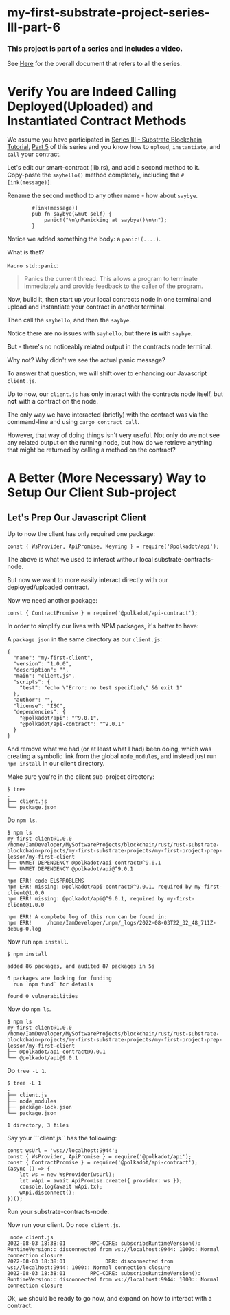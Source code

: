 # my-first-substrate-project-series-III-part-6

### This project is part of a series and includes a video.

See [Here](https://github.com/elicorrales/blockchain-tutorials/blob/main/README.md) for the overall document that
refers to all the series.  
  

# Verify You are Indeed Calling Deployed(Uploaded) and Instantiated Contract Methods  
  
We assume you have participated in [Series III - Substrate Blockchain Tutorial](https://github.com/elicorrales/blockchain-tutorials/blob/main/README.md#series-iii---substrate-blockchain-tutorial), [Part 5](https://github.com/elicorrales/my-first-substrate-project-series-III-part-5/blob/main/README.md) of this series and you know how to ```upload```, ```instantiate```, and ```call``` your contract.  
  
 
Let's edit our smart-contract (lib.rs), and add a second method to it.  
Copy-paste the ```sayhello()``` method completely, including the ```#[ink(message)]```.  
  
Rename the second method to any other name - how about ```saybye```.  
  
```
        #[ink(message)]
        pub fn saybye(&mut self) {
            panic!("\n\nPanicking at saybye()\n\n");
        }
```
  
Notice we added something the body:  a ```panic!(....)```.  
  
What is that?  
  
```Macro std::panic```:  
> Panics the current thread.
> This allows a program to terminate immediately and provide feedback to the caller of the program.  
  
Now, build it, then start up your local contracts node in one terminal and upload and instantiate your contract in another terminal.  
  
Then call the ```sayhello```, and then the ```saybye```.  
  
Notice there are no issues with ```sayhello```, but there **is** with ```saybye```.  
  
**But** - there's no noticeably related output in the contracts node terminal.  
  
Why not?  Why didn't we see the actual panic message?  
  
To answer that question, we will shift over to enhancing our Javascript ```client.js```.  
  
Up to now, our ```client.js``` has only interact with the contracts node itself, but **not** with a contract on the node.  
  
The only way we have interacted (briefly) with the contract was via the command-line and using ```cargo contract call```.  
  
However, that way of doing things isn't very useful.  Not only do we not see any related output on the running node, but how do we retrieve anything that might be returned by calling a method on the contract?  
  

# A Better (More Necessary) Way to Setup Our Client Sub-project  
  
## Let's Prep Our Javascript Client

Up to now the client has only required one package:  
  
```
const { WsProvider, ApiPromise, Keyring } = require('@polkadot/api');
```
  
The above is what we used to interact withour local substrate-contracts-node.  
  
But now we want to more easily interact directly with our deployed/uploaded contract.  
  
Now we need another package:  
  
```
const { ContractPromise } = require('@polkadot/api-contract');
```
  
In order to simplify our lives with NPM packages, it's better to have:  
  
A ```package.json``` in the same directory as our ```client.js```:  
```
{
  "name": "my-first-client",
  "version": "1.0.0",
  "description": "",
  "main": "client.js",
  "scripts": {
    "test": "echo \"Error: no test specified\" && exit 1"
  },
  "author": "",
  "license": "ISC",
  "dependencies": {
    "@polkadot/api": "^9.0.1",
    "@polkadot/api-contract": "^9.0.1"
  }
}
```
  
And remove what we had (or at least what I had) been doing, which was creating a symbolic link from the global ```node_modules```, and instead just run ```npm install``` in our client directory.   
  
Make sure you're in the client sub-project directory:  
```
$ tree
.
├── client.js
└── package.json
```
  
Do ```npm ls```.
```
$ npm ls
my-first-client@1.0.0 /home/IamDeveloper/MySoftwareProjects/blockchain/rust/rust-substrate-blockchain-projects/my-first-substrate-projects/my-first-project-prep-lesson/my-first-client
├── UNMET DEPENDENCY @polkadot/api-contract@^9.0.1
└── UNMET DEPENDENCY @polkadot/api@^9.0.1

npm ERR! code ELSPROBLEMS
npm ERR! missing: @polkadot/api-contract@^9.0.1, required by my-first-client@1.0.0
npm ERR! missing: @polkadot/api@^9.0.1, required by my-first-client@1.0.0

npm ERR! A complete log of this run can be found in:
npm ERR!     /home/IamDeveloper/.npm/_logs/2022-08-03T22_32_48_711Z-debug-0.log
```
  

Now run ```npm install```.  
```
$ npm install

added 86 packages, and audited 87 packages in 5s

6 packages are looking for funding
  run `npm fund` for details

found 0 vulnerabilities
```
  
Now do ```npm ls```.
```
$ npm ls
my-first-client@1.0.0 /home/IamDeveloper/MySoftwareProjects/blockchain/rust/rust-substrate-blockchain-projects/my-first-substrate-projects/my-first-project-prep-lesson/my-first-client
├── @polkadot/api-contract@9.0.1
└── @polkadot/api@9.0.1
```
  
Do ```tree -L 1```.
```
$ tree -L 1
.
├── client.js
├── node_modules
├── package-lock.json
└── package.json

1 directory, 3 files
```
  
Say your ```client.js`` has the following:  
```
const wsUrl = 'ws://localhost:9944';
const { WsProvider, ApiPromise } = require('@polkadot/api');
const { ContractPromise } = require('@polkadot/api-contract');
(async () => {
    let ws = new WsProvider(wsUrl);
    let wApi = await ApiPromise.create({ provider: ws });
    console.log(await wApi.tx);
    wApi.disconnect();
})();
```
  
Run your substrate-contracts-node.  
  
Now run your client.  Do ```node client.js```.
```
 node client.js
2022-08-03 18:38:01        RPC-CORE: subscribeRuntimeVersion(): RuntimeVersion:: disconnected from ws://localhost:9944: 1000:: Normal connection closure
2022-08-03 18:38:01             DRR: disconnected from ws://localhost:9944: 1000:: Normal connection closure
2022-08-03 18:38:01        RPC-CORE: subscribeRuntimeVersion(): RuntimeVersion:: disconnected from ws://localhost:9944: 1000:: Normal connection closure
```
  
Ok, we should be ready to go now, and expand on how to interact with a contract.  
  

